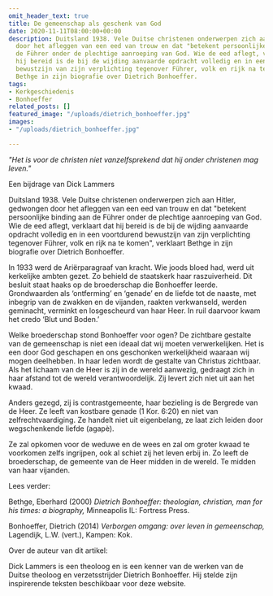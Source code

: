 ```yaml
---
omit_header_text: true
title: De gemeenschap als geschenk van God
date: 2020-11-11T08:00:00+00:00
description: Duitsland 1938. Vele Duitse christenen onderwerpen zich aan Hitler, gedwongen
  door het afleggen van een eed van trouw en dat "betekent persoonlijke binding aan
  de Führer onder de plechtige aanroeping van God. Wie de eed aflegt, verklaart dat
  hij bereid is de bij de wijding aanvaarde opdracht volledig en in een voortdurend
  bewustzijn van zijn verplichting tegenover Führer, volk en rijk na te komen", verklaart
  Bethge in zijn biografie over Dietrich Bonhoeffer.
tags:
- Kerkgeschiedenis
- Bonhoeffer
related_posts: []
featured_image: "/uploads/dietrich_bonhoeffer.jpg"
images:
- "/uploads/dietrich_bonhoeffer.jpg"

---
```

_"Het is voor de christen niet vanzelfsprekend dat hij onder christenen mag leven."_

Een bijdrage van Dick Lammers

Duitsland 1938. Vele Duitse christenen onderwerpen zich aan Hitler, gedwongen door het afleggen van een eed van trouw en dat "betekent persoonlijke binding aan de Führer onder de plechtige aanroeping van God. Wie de eed aflegt, verklaart dat hij bereid is de bij de wijding aanvaarde opdracht volledig en in een voortdurend bewustzijn van zijn verplichting tegenover Führer, volk en rijk na te komen", verklaart Bethge in zijn biografie over Dietrich Bonhoeffer.

In 1933 werd de Ariërparagraaf van kracht. Wie joods bloed had, werd uit kerkelijke ambten gezet. Zo behield de staatskerk haar raszuiverheid. Dit besluit staat haaks op de broederschap die Bonhoeffer leerde. Grondwaarden als ‘ontferming’ en ‘genade’ en de liefde tot de naaste, met inbegrip van de zwakken en de vijanden, raakten verkwanseld, werden geminacht, verminkt en losgescheurd van haar Heer. In ruil daarvoor kwam het credo ‘Blut und Boden.’

Welke broederschap stond Bonhoeffer voor ogen? De zichtbare gestalte van de gemeenschap is niet een ideaal dat wij moeten verwerkelijken. Het is een door God geschapen en ons geschonken werkelijkheid waaraan wij mogen deelhebben. In haar leden wordt de gestalte van Christus zichtbaar. Als het lichaam van de Heer is zij in de wereld aanwezig, gedraagt zich in haar afstand tot de wereld verantwoordelijk. Zij levert zich niet uit aan het kwaad.

Anders gezegd, zij is contrastgemeente, haar bezieling is de Bergrede van de Heer. Ze leeft van kostbare genade (1 Kor. 6:20) en niet van zelfrechtvaardiging. Ze handelt niet uit eigenbelang, ze laat zich leiden door wegschenkende liefde (agapè).

Ze zal opkomen voor de weduwe en de wees en zal om groter kwaad te voorkomen zelfs ingrijpen, ook al schiet zij het leven erbij in. Zo leeft de broederschap, de gemeente van de Heer midden in de wereld. Te midden van haar vijanden.

Lees verder:

Bethge, Eberhard (2000) _Dietrich Bonhoeffer: theologian, christian, man for his times: a biography,_ Minneapolis IL: Fortress Press.

Bonhoeffer, Dietrich (2014) _Verborgen omgang: over leven in gemeenschap,_ Lagendijk, L.W. (vert.), Kampen: Kok.

Over de auteur van dit artikel:

Dick Lammers is een theoloog en is een kenner van de werken van de Duitse theoloog en verzetsstrijder Dietrich Bonhoeffer. Hij stelde zijn inspirerende teksten beschikbaar voor deze website.